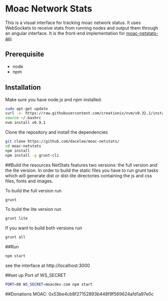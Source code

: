 Moac Network Stats
============


This is a visual interface for tracking moac network status. It uses WebSockets to receive stats from running nodes and output them through an angular interface. It is the front-end implementation for [moac-netstats-api](https://github.com/dacelee/moac-netstats-api).


## Prerequisite
* node
* npm

## Installation
Make sure you have node.js and npm installed.
```bash
sudo apt-get update
curl -o- https://raw.githubusercontent.com/creationix/nvm/v0.32.1/install.sh | bash
source ~/.bashrc
nvm install v6.9.1
```
Clone the repository and install the dependencies

```bash
git clone https://github.com/dacelee/moac-netstats/
cd moac-netstats
npm install
npm install -g grunt-cli
```

##Build the resources
NetStats features two versions: the full version and the lite version. In order to build the static files you have to run grunt tasks which will generate dist or dist-lite directories containing the js and css files, fonts and images.


To build the full version run
```bash
grunt
```

To build the lite version run
```bash
grunt lite
```

If you want to build both versions run
```bash
grunt all
```

##Run

```bash
npm start
```
see the interface at http://localhost:3000

##set up Port of WS_SECRET

```bash
PORT=80 WS_SECRET=moacdev.com npm start
```

##Donations
MOAC: 0x53be4cb8f27152893b448f9f569624afd1a97e0c

